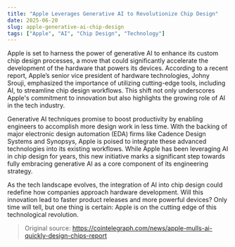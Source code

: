 ```yaml
---
title: "Apple Leverages Generative AI to Revolutionize Chip Design"
date: 2025-06-20
slug: apple-generative-ai-chip-design
tags: ["Apple", "AI", "Chip Design", "Technology"]
---
```


Apple is set to harness the power of generative AI to enhance its custom chip design processes, a move that could significantly accelerate the development of the hardware that powers its devices. According to a recent report, Apple’s senior vice president of hardware technologies, Johny Srouji, emphasized the importance of utilizing cutting-edge tools, including AI, to streamline chip design workflows. This shift not only underscores Apple's commitment to innovation but also highlights the growing role of AI in the tech industry.

Generative AI techniques promise to boost productivity by enabling engineers to accomplish more design work in less time. With the backing of major electronic design automation (EDA) firms like Cadence Design Systems and Synopsys, Apple is poised to integrate these advanced technologies into its existing workflows. While Apple has been leveraging AI in chip design for years, this new initiative marks a significant step towards fully embracing generative AI as a core component of its engineering strategy.

As the tech landscape evolves, the integration of AI into chip design could redefine how companies approach hardware development. Will this innovation lead to faster product releases and more powerful devices? Only time will tell, but one thing is certain: Apple is on the cutting edge of this technological revolution.

> Original source: https://cointelegraph.com/news/apple-mulls-ai-quickly-design-chips-report